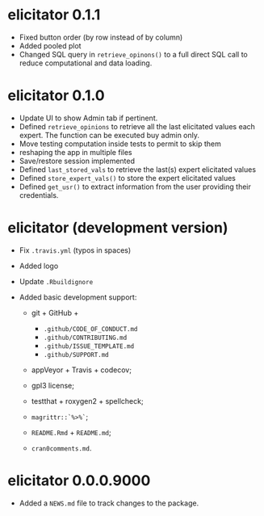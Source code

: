 # elicitator 0.1.1

* Fixed button order (by row instead of by column)
* Added pooled plot
* Changed SQL query in `retrieve_opinons()` to a full direct SQL call
  to reduce computational and data loading.

# elicitator 0.1.0

* Update UI to show Admin tab if pertinent.
* Defined `retrieve_opinions` to retrieve all the last elicitated
  values each expert. The function can be executed buy admin only.
* Move testing computation inside tests to permit to skip them
* reshaping the app in multiple files
* Save/restore session implemented 
* Defined `last_stored_vals` to retrieve the last(s) expert elicitated
  values
* Defined `store_expert_vals()` to store the expert elicitated values
* Defined `get_usr()` to extract information from the user providing
  their credentials.

# elicitator (development version)

* Fix `.travis.yml` (typos in spaces)
* Added logo
* Update `.Rbuildignore`

* Added basic development support:

  - git + GitHub +
    * `.github/CODE_OF_CONDUCT.md`
    * `.github/CONTRIBUTING.md`
    * `.github/ISSUE_TEMPLATE.md`
    * `.github/SUPPORT.md`

  - appVeyor + Travis + codecov;

  - gpl3 license;

  - testthat + roxygen2 + spellcheck;

  - `` magrittr::`%>%` ``;

  - `README.Rmd` + `README.md`;

  - `cran0comments.md`.


# elicitator 0.0.0.9000

* Added a `NEWS.md` file to track changes to the package.
